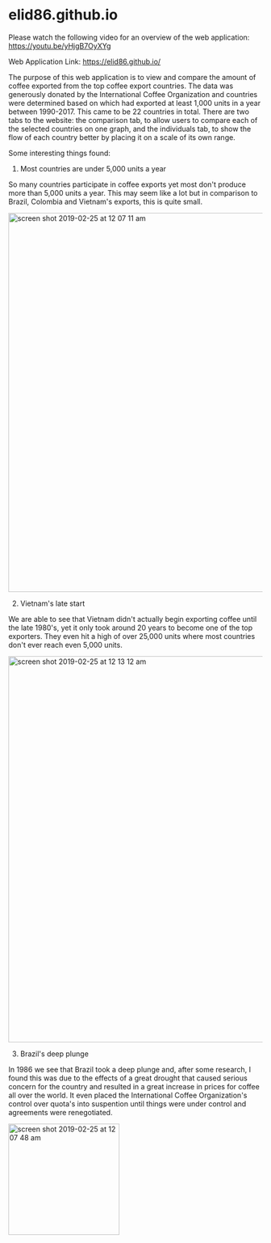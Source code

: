 # elid86.github.io
Please watch the following video for an overview of the web application: 
https://youtu.be/yHjgB7OyXYg

Web Application Link:
https://elid86.github.io/

The purpose of this web application is to view and compare the amount of coffee exported from the top coffee export countries. The data was generously donated by the International Coffee Organization and countries were determined based on which had exported at least 1,000 units in a year between 1990-2017. This came to be 22 countries in total. 
There are two tabs to the website: the comparison tab, to allow users to compare each of the selected countries on one graph, and the individuals tab, to show the flow of each country better by placing it on a scale of its own range. 


Some interesting things found:

1. Most countries are under 5,000 units a year

So many countries participate in coffee exports yet most don't produce more than 5,000 units a year. This may seem like a lot but in comparison to Brazil, Colombia and Vietnam's exports, this is quite small. 

<img width="750" alt="screen shot 2019-02-25 at 12 07 11 am" src="https://user-images.githubusercontent.com/45048090/53317875-f945e980-3892-11e9-8ec1-b5c782ce72be.png">

2. Vietnam's late start

We are able to see that Vietnam didn't actually begin exporting coffee until the late 1980's, yet it only took around 20 years to become one of the top exporters. They even hit a high of over 25,000 units where most countries don't ever reach even 5,000 units. 


<img width="764" alt="screen shot 2019-02-25 at 12 13 12 am" src="https://user-images.githubusercontent.com/45048090/53317923-21354d00-3893-11e9-8679-582af09fccec.png">


3. Brazil's deep plunge

In 1986 we see that Brazil took a deep plunge and, after some research, I found this was due to the effects of a great drought that caused serious concern for the country and resulted in a great increase in prices for coffee all over the world. It even placed the International Coffee Organization's control over quota's into suspention until things were under control and agreements were renegotiated. 

<img width="220" alt="screen shot 2019-02-25 at 12 07 48 am" src="https://user-images.githubusercontent.com/45048090/53317929-25616a80-3893-11e9-86aa-8243e292d6dd.png">
